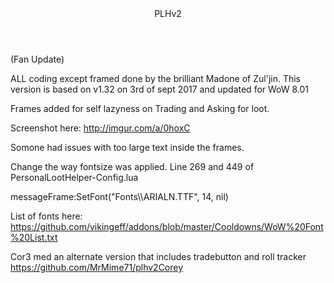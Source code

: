 





<!DOCTYPE html>
<html lang="en">
  <head>
    <meta charset="utf-8">
  <link rel="dns-prefetch" href="https://assets-cdn.github.com">
  <link rel="dns-prefetch" href="https://avatars0.githubusercontent.com">
  <link rel="dns-prefetch" href="https://avatars1.githubusercontent.com">
  <link rel="dns-prefetch" href="https://avatars2.githubusercontent.com">
  <link rel="dns-prefetch" href="https://avatars3.githubusercontent.com">
  <link rel="dns-prefetch" href="https://github-cloud.s3.amazonaws.com">
  <link rel="dns-prefetch" href="https://user-images.githubusercontent.com/">



  <link crossorigin="anonymous" href="https://assets-cdn.github.com/assets/frameworks-7db951ed87f8f6cbd3a9e89c294e300cf23c1a83ad7ae64c70b8f99b21031340.css" integrity="sha256-fblR7Yf49svTqeicKU4wDPI8GoOteuZMcLj5myEDE0A=" media="all" rel="stylesheet" />
  <link crossorigin="anonymous" href="https://assets-cdn.github.com/assets/github-d3ad50db48a301d9b185b1ca6f32b92c19645ba69f8f9bdb9de0fcf143cb7d64.css" integrity="sha256-061Q20ijAdmxhbHKbzK5LBlkW6afj5vbneD88UPLfWQ=" media="all" rel="stylesheet" />
  
  
  
  

  <meta name="viewport" content="width=device-width">
  
  



  </head>

<header>PLHv2</header>




<p>(Fan Update)</p>
<p>ALL coding except framed done by the brilliant Madone of Zul'jin. This version is based on v1.32 on 3rd of sept 2017 and updated for WoW 8.01</p>
<p>Frames added for self lazyness on Trading and Asking for loot.</p>
<p>Screenshot here: <a href="http://imgur.com/a/0hoxC">http://imgur.com/a/0hoxC</a></p>

<p>Somone had issues with too large text inside the frames. </p>

<p>Change the way fontsize was applied. Line 269 and 449 of PersonalLootHelper-Config.lua</p>
<p>messageFrame:SetFont("Fonts\\ARIALN.TTF", 14, nil)</p>

List of fonts here: https://github.com/vikingeff/addons/blob/master/Cooldowns/WoW%20Font%20List.txt

Cor3 med an alternate version that includes tradebutton and roll tracker https://github.com/MrMime71/plhv2Corey 
</article>
  </div>

  </div>

 


  </body>
</html>

